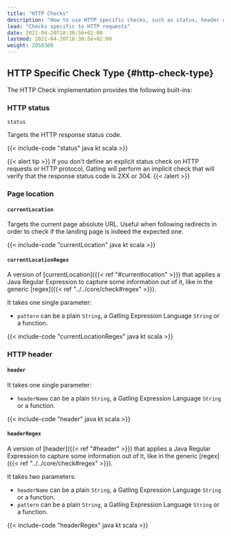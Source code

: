 ```yaml
---
title: "HTTP Checks"
description: "How to use HTTP specific checks, such as status, header or currentLocation, to validate your HTTP payloads and capture elements and store them in the Session."
lead: "Checks specific to HTTP requests"
date: 2021-04-20T18:30:56+02:00
lastmod: 2021-04-20T18:30:56+02:00
weight: 2050300
---
```


## HTTP Specific Check Type {#http-check-type}

The HTTP Check implementation provides the following built-ins:

### HTTP status

`status`

Targets the HTTP response status code.

{{< include-code "status" java kt scala >}}

{{< alert tip >}}
If you don't define an explicit status check on HTTP requests or HTTP protocol, Gatling will perform an implicit check that will verify that the response status code is 2XX or 304.
{{< /alert >}}

### Page location

#### `currentLocation`

Targets the current page absolute URL.
Useful when following redirects in order to check if the landing page is indeed the expected one.

{{< include-code "currentLocation" java kt scala >}}

#### `currentLocationRegex`

A version of [currentLocation]({{< ref "#currentlocation" >}}) that applies a Java Regular Expression to capture some information out of it, like in the generic [regex]({{< ref "../../core/check#regex" >}}).

It takes one single parameter:
* `pattern`  can be a plain `String`, a Gatling Expression Language `String` or a function.

{{< include-code "currentLocationRegex" java kt scala >}}

### HTTP header

#### `header`

It takes one single parameter:
* `headerName`  can be a plain `String`, a Gatling Expression Language `String` or a function.

{{< include-code "header" java kt scala >}}

#### `headerRegex`

A version of [header]({{< ref "#header" >}}) that applies a Java Regular Expression to capture some information out of it, like in the generic [regex]({{< ref "../../core/check#regex" >}}).

It takes two parameters:
* `headerName`  can be a plain `String`, a Gatling Expression Language `String` or a function.
* `pattern`  can be a plain `String`, a Gatling Expression Language `String` or a function.

{{< include-code "headerRegex" java kt scala >}}

